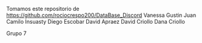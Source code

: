 Tomamos este repositorio de https://github.com/rociocrespo200/DataBase_Discord
Vanessa Gustin
Juan Camilo Insuasty
Diego Escobar
David Apraez
David Criollo
Dana Criollo

Grupo 7